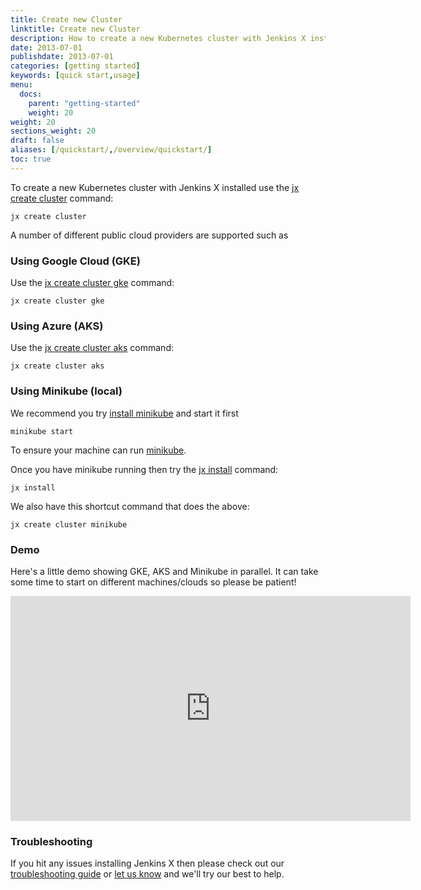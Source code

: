 ```yaml
---
title: Create new Cluster
linktitle: Create new Cluster
description: How to create a new Kubernetes cluster with Jenkins X installed 
date: 2013-07-01
publishdate: 2013-07-01
categories: [getting started]
keywords: [quick start,usage]
menu:
  docs:
    parent: "getting-started"
    weight: 20
weight: 20
sections_weight: 20
draft: false
aliases: [/quickstart/,/overview/quickstart/]
toc: true
---
```


                
To create a new Kubernetes cluster with Jenkins X installed use the  [jx create cluster](/commands/jx_create_cluster) command:

    jx create cluster
    
A number of different public cloud providers are supported such as

### Using Google Cloud (GKE)

Use the [jx create cluster gke](/commands/jx_create_cluster_gke) command: 

    jx create cluster gke
    
        
### Using Azure (AKS)

Use the [jx create cluster aks](/commands/jx_create_cluster_aks) command: 

    jx create cluster aks
    
    
### Using Minikube (local)    
    
We recommend you try [install minikube](https://github.com/kubernetes/minikube#installation) and start it first

    minikube start
    
To ensure your machine can run [minikube](https://github.com/kubernetes/minikube). 

Once you have minikube running then try the [jx install](/commands/jx_install) command:

    jx install


We also have this shortcut command that does the above:
                
    jx create cluster minikube        


### Demo

Here's a little demo showing GKE, AKS and Minikube in parallel. It can take some time to start on different machines/clouds so please be patient!

<iframe width="640" height="360" src="https://www.youtube.com/embed/ELA4tytdFeA" frameborder="0" allow="autoplay; encrypted-media" allowfullscreen></iframe>

### Troubleshooting

If you hit any issues installing Jenkins X then please check out our [troubleshooting guide](/troubleshooting/faq/) or [let us know](/community) and we'll try our best to help.

